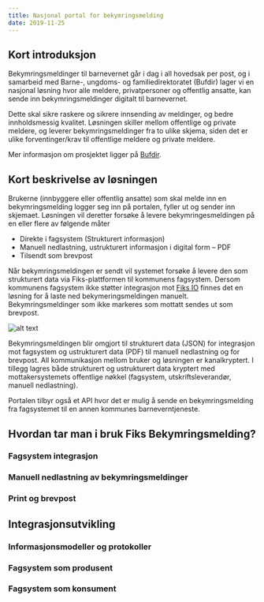 ```yaml
---
title: Nasjonal portal for bekymringsmelding
date: 2019-11-25 
---
```


## Kort introduksjon

Bekymringsmeldinger til barnevernet går i dag i all hovedsak per post, og i samarbeid med Barne-, ungdoms- og familiedirektoratet (Bufdir) lager vi en nasjonal løsning hvor alle meldere, privatpersoner og offentlig ansatte, kan sende inn bekymringsmeldinger digitalt til barnevernet. 

Dette skal sikre raskere og sikrere innsending av meldinger, og bedre innholdsmessig kvalitet. Løsningen skiller mellom offentlige og private meldere, og leverer bekymringsmeldinger fra to ulike skjema, siden det er ulike forventinger/krav til offentlige meldere og private meldere.

Mer informasjon om prosjektet ligger på [Bufdir](https://bufdir.no/prosjekter/digibarnevern/leveransene/).

## Kort beskrivelse av løsningen

Brukerne (innbyggere eller offentlig ansatte) som skal melde inn en bekymringsmelding logger seg inn på portalen, fyller ut og sender inn skjemaet. Løsningen vil deretter forsøke å levere bekymringesmeldingen på en eller flere av følgende måter

* Direkte i fagsystem (Strukturert informasjon)
* Manuell nedlastning, ustrukturert informasjon i digital form – PDF
* Tilsendt som brevpost

Når bekymringsmeldingen er sendt vil systemet forsøke å levere den som strukturert data via Fiks-plattformen til kommunens fagsystem. Dersom kommunens fagsystem ikke støtter integrasjon mot [Fiks IO](https://ks-no.github.io/fiks-platform/tjenester/fiksio/) finnes det en løsning for å laste ned bekymeringsmeldingen manuelt. Bekymringsmeldinger som ikke markeres som mottatt sendes ut som brevpost.


![alt text](https://ks-no.github.io/images/Bekymringsmelding_1.png "Overordnet designløsning")

Bekymringsmeldingen blir omgjort til strukturert data (JSON) for integrasjon mot fagsystem og ustrukturert data (PDF) til manuell nedlastning og for brevpost. All kommunikasjon mellom bruker og løsningen er kanalkryptert. I tillegg lagres både strukturert og ustrukturert data kryptert med mottakersystemets offentlige nøkkel (fagsystem, utskriftsleverandør, manuell nedlastning).  

Portalen tilbyr også et API hvor det er mulig å sende en bekymringsmelding fra fagsystemet til en annen kommunes barneverntjeneste.

## Hvordan tar man i bruk Fiks Bekymringsmelding?
### Fagsystem integrasjon
### Manuell nedlastning av bekymringsmeldinger
### Print og brevpost

## Integrasjonsutvikling
### Informasjonsmodeller og protokoller
### Fagsystem som produsent
### Fagsystem som konsument
